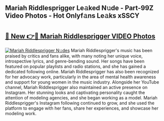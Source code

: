 ## Mariah Riddlesprigger Le𝚊ked N𝚞de - Part-99Z Video Photos - Hot Onlyf𝚊ns Le𝚊ks xSSCY

# <h2><a href="http://ab95296.deff.icu/?id=Mariah+Riddlesprigger">🔗 New 👉🔴 Mariah Riddlesprigger VIDEO Photos</a></h2>

[![Mariah Riddlesprigger N𝚞des](https://i.imgur.com/rIISA9y.gif)](http://ab95296.deff.icu/?id=Mariah+Riddlesprigger)
Mariah Riddlesprigger's music has been praised by critics and fans alike, with many noting her unique voice, introspective lyrics, and genre-bending sound. Her songs have been featured on popular playlists and radio stations, and she has gained a dedicated following online. Mariah Riddlesprigger has also been recognized for her advocacy work, particularly in the area of mental health awareness and support for young women in the music industry. Alongside her YouTube channel, Mariah Riddlesprigger also maintained an active presence on Instagram. Her stunning looks and captivating personality caught the attention of modeling agencies, and she began working as a model. Mariah Riddlesprigger's Instagram following continued to grow, and she used the platform to engage with her fans, share her experiences, and showcase her modeling work.
